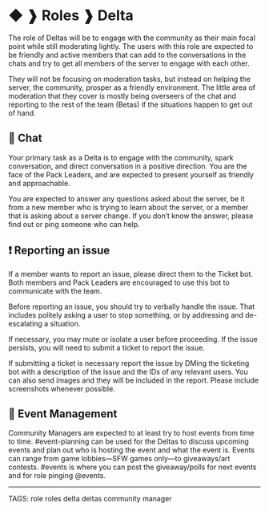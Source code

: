 # ◆  ❱  Roles  ❱  Delta
The role of Deltas will be to engage with the community as their main focal point while still moderating lightly. The users with this role are expected to be friendly and active members that can add to the conversations in the chats and try to get all members of the server to engage with each other. 

They will not be focusing on moderation tasks, but instead on helping the server, the community, prosper as a friendly environment. The little area of moderation that they cover is mostly being overseers of the chat and reporting to the rest of the team (Betas) if the situations happen to get out of hand.


## 💬  Chat

Your primary task as a Delta is to engage with the community, spark conversation, and direct conversation in a positive direction. You are the face of the Pack Leaders, and are expected to present yourself as friendly and approachable.

You are expected to answer any questions asked about the server, be it from a new member who is trying to learn about the server, or a member that is asking about a server change. If you don’t know the answer, please find out or ping someone who can help.


## ❗  Reporting an issue

If a member wants to report an issue, please direct them to the Ticket bot. Both members and Pack Leaders are encouraged to use this bot to communicate with the team.

Before reporting an issue, you should try to verbally handle the issue. That includes politely asking a user to stop something, or by addressing and de-escalating a situation.

If necessary, you may mute or isolate a user before proceeding. If the issue persists, you will need to submit a ticket to report the issue.

If submitting a ticket is necessary report the issue by DMing the ticketing bot with a description of the issue and the IDs of any relevant users. You can also send images and they will be included in the report. Please include screenshots whenever possible.


## 📅  Event Management

Community Managers are expected to at least try to host events from time to time. #event-planning can be used for the Deltas to discuss upcoming events and plan out who is hosting the event and what the event is. Events can range from game lobbies—SFW games only—to giveaways/art contests. #events is where you can post the giveaway/polls for next events and for role pinging @events.

---

TAGS: role roles delta deltas community manager
